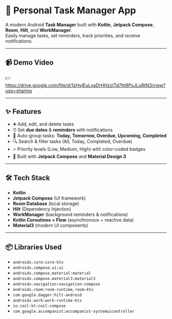 # 📌 Personal Task Manager App

A modern Android **Task Manager** built with **Kotlin**, **Jetpack Compose**, **Room**, **Hilt**, and **WorkManager**.  
Easily manage tasks, set reminders, track priorities, and receive notifications.

---

## 📹 Demo Video
👉 https://drive.google.com/file/d/1zHyIEuLxaDrHHzzITd7Itt8PsJLuRtN3/view?usp=sharing

---

## ✨ Features
- ➕ Add, edit, and delete tasks  
- ⏰ Set **due dates** & **reminders** with notifications  
- 📅 Auto-group tasks: **Today, Tomorrow, Overdue, Upcoming, Completed**  
- 🔍 Search & filter tasks (All, Today, Completed, Overdue)  
- ⭐ Priority levels (Low, Medium, High) with color-coded badges  
- 🎨 Built with **Jetpack Compose** and **Material Design 3**  

---

## 🛠️ Tech Stack
- **Kotlin**
- **Jetpack Compose** (UI framework)
- **Room Database** (local storage)
- **Hilt** (Dependency Injection)
- **WorkManager** (background reminders & notifications)
- **Kotlin Coroutines + Flow** (asynchronous + reactive data)
- **Material3** (modern UI components)

---

## 📦 Libraries Used
- `androidx.core:core-ktx`
- `androidx.compose.ui:ui`
- `androidx.compose.material:material`
- `androidx.compose.material3:material3`
- `androidx.navigation:navigation-compose`
- `androidx.room:room-runtime`, `room-ktx`
- `com.google.dagger:hilt-android`
- `androidx.work:work-runtime-ktx`
- `io.coil-kt:coil-compose`
- `com.google.accompanist:accompanist-systemuicontroller`


